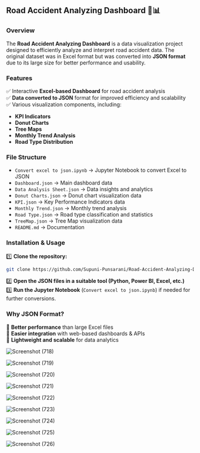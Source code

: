 
## **Road Accident Analyzing Dashboard 🚗📊**  

### **Overview**  
The **Road Accident Analyzing Dashboard** is a data visualization project designed to efficiently analyze and interpret road accident data. The original dataset was in Excel format but was converted into **JSON format** due to its large size for better performance and usability.  

### **Features**  
✅ Interactive **Excel-based Dashboard** for road accident analysis  
✅ **Data converted to JSON** format for improved efficiency and scalability  
✅ Various visualization components, including:  
   - **KPI Indicators**  
   - **Donut Charts**   
   - **Tree Maps**   
   - **Monthly Trend Analysis**  
   - **Road Type Distribution**   

### **File Structure**  
- `Convert excel to json.ipynb` → Jupyter Notebook to convert Excel to JSON  
- `Dashboard.json` → Main dashboard data  
- `Data Analysis Sheet.json` → Data insights and analytics  
- `Donut Charts.json` → Donut chart visualization data  
- `KPI.json` → Key Performance Indicators data  
- `Monthly Trend.json` → Monthly trend analysis  
- `Road Type.json` → Road type classification and statistics  
- `TreeMap.json` → Tree Map visualization data  
- `README.md` → Documentation  

### **Installation & Usage**  
1️⃣ **Clone the repository:**  
```sh
git clone https://github.com/Supuni-Punsarani/Road-Accident-Analyzing-Dashboard.git
```  
2️⃣ **Open the JSON files in a suitable tool (Python, Power BI, Excel, etc.)**  
3️⃣ **Run the Jupyter Notebook** (`Convert excel to json.ipynb`) if needed for further conversions.  

### **Why JSON Format?**  
🔹 **Better performance** than large Excel files  
🔹 **Easier integration** with web-based dashboards & APIs  
🔹 **Lightweight and scalable** for data analytics  

![Screenshot (718)](https://github.com/user-attachments/assets/60b38f35-7ded-453f-9d58-dd11cdb6c227)

![Screenshot (719)](https://github.com/user-attachments/assets/4a34460f-4a09-4b24-bb35-40b64bdb5321)

![Screenshot (720)](https://github.com/user-attachments/assets/65617015-def9-4083-957e-56934254cc98)

![Screenshot (721)](https://github.com/user-attachments/assets/9ed27ae2-404e-4428-b2ad-d133644e1dd8)

![Screenshot (722)](https://github.com/user-attachments/assets/b771c2df-f7d7-4813-bff2-b7c14f9839ac)

![Screenshot (723)](https://github.com/user-attachments/assets/0090ae92-c04c-45b5-bafc-bbf85377d5ee)

![Screenshot (724)](https://github.com/user-attachments/assets/f0fd219d-66d4-4176-a13b-c82793dfb5f3)

![Screenshot (725)](https://github.com/user-attachments/assets/d205dcef-8910-4b85-803d-5a84ef7c8074)

![Screenshot (726)](https://github.com/user-attachments/assets/186e16d9-c418-411d-b9f0-e76476f92846)

